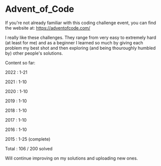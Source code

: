 # Advent_of_Code

If you're not already familiar with this coding challenge event, you can find the website at: https://adventofcode.com/

I really like these challenges. They range from very easy to extremely hard (at least for me) and as a beginner I learned so much by giving each problem my best shot and then exploring (and being thouroughly humbled by) other people's solutions. 

Content so far:

2022 : 1-21

2021 : 1-10

2020 : 1-10

2019 : 1-10

2018 : 1-10

2017 : 1-10

2016 : 1-10

2015 : 1-25 (complete)

Total : 106 / 200 solved

Will continue improving on my solutions and uploading new ones.

